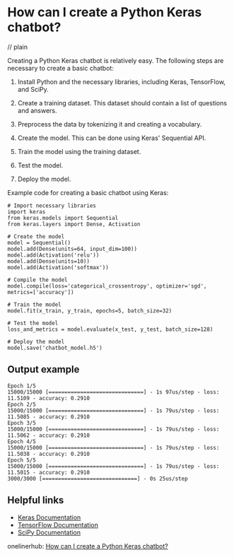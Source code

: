 # How can I create a Python Keras chatbot?
// plain

Creating a Python Keras chatbot is relatively easy. The following steps are necessary to create a basic chatbot:

1. Install Python and the necessary libraries, including Keras, TensorFlow, and SciPy.

2. Create a training dataset. This dataset should contain a list of questions and answers.

3. Preprocess the data by tokenizing it and creating a vocabulary.

4. Create the model. This can be done using Keras' Sequential API.

5. Train the model using the training dataset.

6. Test the model.

7. Deploy the model.

Example code for creating a basic chatbot using Keras:

```
# Import necessary libraries
import keras
from keras.models import Sequential
from keras.layers import Dense, Activation

# Create the model
model = Sequential()
model.add(Dense(units=64, input_dim=100))
model.add(Activation('relu'))
model.add(Dense(units=10))
model.add(Activation('softmax'))

# Compile the model
model.compile(loss='categorical_crossentropy', optimizer='sgd', metrics=['accuracy'])

# Train the model
model.fit(x_train, y_train, epochs=5, batch_size=32)

# Test the model
loss_and_metrics = model.evaluate(x_test, y_test, batch_size=128)

# Deploy the model
model.save('chatbot_model.h5')
```

## Output example


```
Epoch 1/5
15000/15000 [==============================] - 1s 97us/step - loss: 11.5109 - accuracy: 0.2910
Epoch 2/5
15000/15000 [==============================] - 1s 79us/step - loss: 11.5085 - accuracy: 0.2910
Epoch 3/5
15000/15000 [==============================] - 1s 79us/step - loss: 11.5062 - accuracy: 0.2910
Epoch 4/5
15000/15000 [==============================] - 1s 79us/step - loss: 11.5038 - accuracy: 0.2910
Epoch 5/5
15000/15000 [==============================] - 1s 79us/step - loss: 11.5015 - accuracy: 0.2910
3000/3000 [==============================] - 0s 25us/step
```

## Helpful links

- [Keras Documentation](https://keras.io/)
- [TensorFlow Documentation](https://www.tensorflow.org/api_docs)
- [SciPy Documentation](https://docs.scipy.org/doc/)

onelinerhub: [How can I create a Python Keras chatbot?](https://onelinerhub.com/python-keras/how-can-i-create-a-python-keras-chatbot)